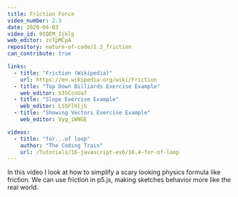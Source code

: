 ```yaml
---
title: Friction Force
video_number: 2.3
date: 2020-04-03
video_id: 9IQEM_Ijklg
web_editor: zcTpMCpA
repository: nature-of-code/2.3_friction
can_contribute: true

links:
  - title: "Friction (Wikipedia)"
    url: https://en.wikipedia.org/wiki/Friction
  - title: "Top Down Billiards Exercise Example"
    web_editor: S3SCcnUa7
  - title: "Slope Exercise Example"
    web_editor: LS5FlhljG
  - title: "Showing Vectors Exercise Example"
    web_editor: Vyg_iWNGE

videos:
  - title: "for...of loop"
    author: "The Coding Train"
    url: /Tutorials/16-javascript-es6/16.4-for-of-loop
---
```


In this video I look at how to simplify a scary looking physics formula like friction. We can use friction in p5.js, making sketches behavior more like the real world.

